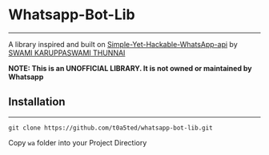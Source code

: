 # Whatsapp-Bot-Lib

------------

A library inspired and built on [Simple-Yet-Hackable-WhatsApp-api](https://github.com/VISWESWARAN1998/Simple-Yet-Hackable-WhatsApp-api) by [SWAMI KARUPPASWAMI THUNNAI](https://github.com/VISWESWARAN1998)

**NOTE: This is an UNOFFICIAL LIBRARY. It is not owned or maintained by Whatsapp**

## Installation
------------
` git clone https://github.com/t0a5ted/whatsapp-bot-lib.git `

Copy `wa` folder into your Project Directiory

